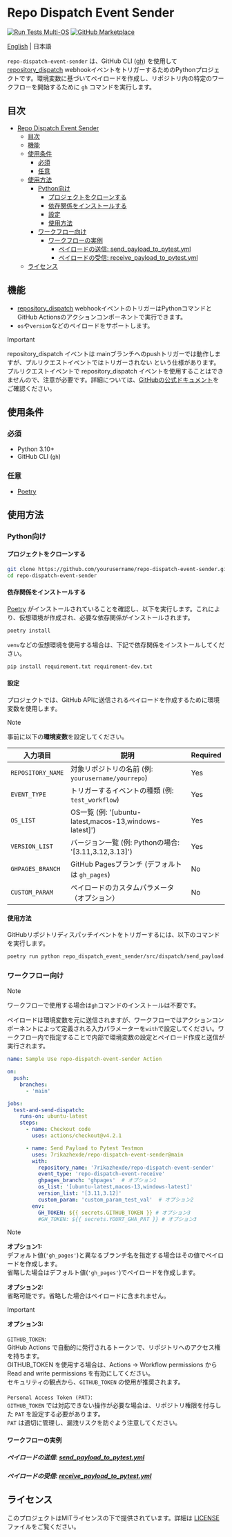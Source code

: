 # Repo Dispatch Event Sender

[![Run Tests Multi-OS](https://github.com/7rikazhexde/repo-dispatch-event-sender/actions/workflows/receive_payload_to_pytest.yml/badge.svg)](https://github.com/7rikazhexde/repo-dispatch-event-sender/actions/workflows/receive_payload_to_pytest.yml) [![GitHub Marketplace](https://img.shields.io/badge/Marketplace-Repo%20Dispatch%20Event%20Sender-green?colorA=24292e&colorB=3fb950&logo=github)](https://github.com/marketplace/actions/repo-dispatch-event-sender)

[English](README.md) | 日本語

`repo-dispatch-event-sender` は、GitHub CLI ([gh](https://docs.github.com/ja/github-cli/github-cli)) を使用して[repository_dispatch](https://docs.github.com/ja/actions/writing-workflows/choosing-when-your-workflow-runs/events-that-trigger-workflows#repository_dispatch) webhookイベントをトリガーするためのPythonプロジェクトです。環境変数に基づいてペイロードを作成し、リポジトリ内の特定のワークフローを開始するために `gh` コマンドを実行します。

## 目次

- [Repo Dispatch Event Sender](#repo-dispatch-event-sender)
  - [目次](#目次)
  - [機能](#機能)
  - [使用条件](#使用条件)
    - [必須](#必須)
    - [任意](#任意)
  - [使用方法](#使用方法)
    - [Python向け](#python向け)
      - [プロジェクトをクローンする](#プロジェクトをクローンする)
      - [依存関係をインストールする](#依存関係をインストールする)
      - [設定](#設定)
      - [使用方法](#使用方法-1)
    - [ワークフロー向け](#ワークフロー向け)
      - [ワークフローの実例](#ワークフローの実例)
        - [ペイロードの送信: send\_payload\_to\_pytest.yml](#ペイロードの送信-send_payload_to_pytestyml)
        - [ペイロードの受信: receive\_payload\_to\_pytest.yml](#ペイロードの受信-receive_payload_to_pytestyml)
  - [ライセンス](#ライセンス)

## 機能

- [repository_dispatch](https://docs.github.com/ja/actions/writing-workflows/choosing-when-your-workflow-runs/events-that-trigger-workflows#repository_dispatch) webhookイベントのトリガーはPythonコマンドとGitHub Actionsのアクションコンポーネントで実行できます。
- `os`や`version`などのペイロードをサポートします。

> [!IMPORTANT]
> repository_dispatch イベントは mainブランチへのpushトリガーでは動作しますが、プルリクエストイベントではトリガーされない という仕様があります。プルリクエストイベントで repository_dispatch イベントを使用することはできませんので、注意が必要です。詳細については、[GitHubの公式ドキュメント](https://docs.github.com/ja/actions/writing-workflows/choosing-when-your-workflow-runs/triggering-a-workflow#triggering-a-workflow-from-a-workflow)をご確認ください。

## 使用条件

### 必須

- Python 3.10+
- GitHub CLI (`gh`)

### 任意

- [Poetry](https://python-poetry.org/)

## 使用方法

### Python向け

#### プロジェクトをクローンする

```bash
git clone https://github.com/yourusername/repo-dispatch-event-sender.git
cd repo-dispatch-event-sender
```

#### 依存関係をインストールする

[Poetry](https://python-poetry.org/) がインストールされていることを確認し、以下を実行します。これにより、仮想環境が作成され、必要な依存関係がインストールされます。

```bash
poetry install
```

`venv`などの仮想環境を使用する場合は、下記で依存関係をインストールしてください。

```bash
pip install requirement.txt requirement-dev.txt
```

#### 設定

プロジェクトでは、GitHub APIに送信されるペイロードを作成するために環境変数を使用します。

> [!NOTE]
> 事前に以下の**環境変数**を設定してください。

| 入力項目           | 説明                                                   |Required|
|-------------------|--------------------------------------------------------|--------|
| `REPOSITORY_NAME` | 対象リポジトリの名前 (例: `yourusername/yourrepo`)       | Yes    |
| `EVENT_TYPE`      | トリガーするイベントの種類 (例: `test_workflow`)          | Yes    |
| `OS_LIST`         | OS一覧 (例: '[ubuntu-latest,macos-13,windows-latest]')  | Yes    |
| `VERSION_LIST`    | バージョン一覧 (例: Pythonの場合: '[3.11,3.12,3.13]')    | Yes    |
| `GHPAGES_BRANCH`  | GitHub Pagesブランチ (デフォルトは `gh_pages`)           | No     |
| `CUSTOM_PARAM`    | ペイロードのカスタムパラメータ（オプション）               | No     |

#### 使用方法

GitHubリポジトリディスパッチイベントをトリガーするには、以下のコマンドを実行します。

```bash
poetry run python repo_dispatch_event_sender/src/dispatch/send_payload.py
```

### ワークフロー向け

> [!NOTE]
> ワークフローで使用する場合は`gh`コマンドのインストールは不要です。
>
> ペイロードは環境変数を元に送信されますが、ワークフローではアクションコンポーネントによって定義される入力パラメーターを`with`で設定してください。ワークフロー内で指定することで内部で環境変数の設定とペイロード作成と送信が実行されます。

```yaml
name: Sample Use repo-dispatch-event-sender Action

on:
  push:
    branches:
      - 'main'

jobs:
  test-and-send-dispatch:
    runs-on: ubuntu-latest
    steps:
      - name: Checkout code
        uses: actions/checkout@v4.2.1

      - name: Send Payload to Pytest Testmon
        uses: 7rikazhexde/repo-dispatch-event-sender@main
        with:
          repository_name: '7rikazhexde/repo-dispatch-event-sender'
          event_type: 'repo-dispatch-event-receive'
          ghpages_branch: 'ghpages'  # オプション1
          os_list: '[ubuntu-latest,macos-13,windows-latest]'
          version_list: '[3.11,3.12]'
          custom_param: 'custom_param_test_val'  # オプション2
        env:
          GH_TOKEN: ${{ secrets.GITHUB_TOKEN }} # オプション3
          #GH_TOKEN: ${{ secrets.YOURT_GHA_PAT }} # オプション3
```

> [!NOTE]
> **オプション1:**\
> デフォルト値(`'gh_pages'`)と異なるブランチ名を指定する場合はその値でペイロードを作成します。\
> 省略した場合はデフォルト値(`'gh_pages'`)でペイロードを作成します。  
>
> **オプション2:**\
> 省略可能です。省略した場合はペイロードに含まれません。

> [!IMPORTANT]
> **オプション3:**\
>\
> `GITHUB_TOKEN`:\
> GitHub Actions で自動的に発行されるトークンで、リポジトリへのアクセス権を持ちます。\
> GITHUB_TOKEN を使用する場合は、Actions -> Workflow permissions から Read and write permissions を有効にしてください。\
> セキュリティの観点から、`GITHUB_TOKEN` の使用が推奨されます。\
>\
> `Personal Access Token (PAT)`:\
> `GITHUB_TOKEN` では対応できない操作が必要な場合は、リポジトリ権限を付与した `PAT` を設定する必要があります。\
> `PAT` は適切に管理し、漏洩リスクを防ぐよう注意してください。

#### ワークフローの実例

##### ペイロードの送信: [send_payload_to_pytest.yml](https://github.com/7rikazhexde/repo-dispatch-event-sender/blob/main/.github/workflows/send_payload_to_pytest.yml)

##### ペイロードの受信: [receive_payload_to_pytest.yml](https://github.com/7rikazhexde/repo-dispatch-event-sender/blob/main/.github/workflows/receive_payload_to_pytest.yml)

## ライセンス

このプロジェクトはMITライセンスの下で提供されています。詳細は [LICENSE](LICENSE) ファイルをご覧ください。
